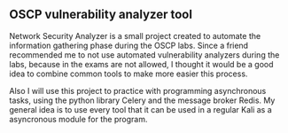 ## OSCP vulnerability analyzer tool

Network Security Analyzer is a small project created to automate the information gathering phase during the OSCP labs. Since a friend recommended me to not use automated vulnerability analyzers during the labs, because in the exams are not allowed, I thought it would be a good idea to combine common tools to make more easier this process.

Also I will use this project to practice with programming asynchronous tasks, using the python library Celery and the message broker Redis. My general idea is to use every tool that it can be used in a regular Kali as a asyncronous module for the program.

